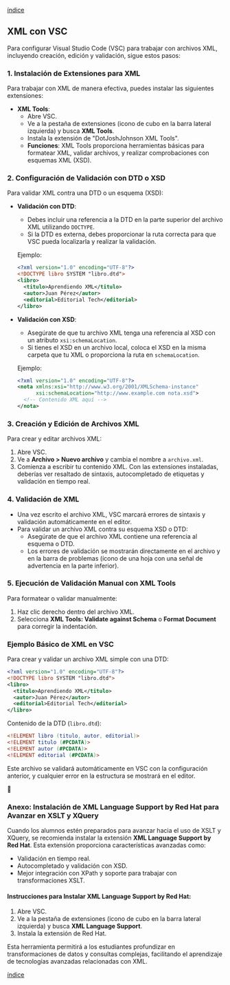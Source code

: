 [índice](./LM0400_indice.md)

## XML con VSC

Para configurar Visual Studio Code (VSC) para trabajar con archivos XML, incluyendo creación, edición y validación, sigue estos pasos:

### 1. Instalación de Extensiones para XML
Para trabajar con XML de manera efectiva, puedes instalar las siguientes extensiones:

- **XML Tools**:
  - Abre VSC.
  - Ve a la pestaña de extensiones (icono de cubo en la barra lateral izquierda) y busca **XML Tools**.
  - Instala la extensión de "DotJoshJohnson XML Tools".
  - **Funciones**: XML Tools proporciona herramientas básicas para formatear XML, validar archivos, y realizar comprobaciones con esquemas XML (XSD).

### 2. Configuración de Validación con DTD o XSD
Para validar XML contra una DTD o un esquema (XSD):

- **Validación con DTD**:
  - Debes incluir una referencia a la DTD en la parte superior del archivo XML utilizando `DOCTYPE`.
  - Si la DTD es externa, debes proporcionar la ruta correcta para que VSC pueda localizarla y realizar la validación.

  Ejemplo:
  ```xml
  <?xml version="1.0" encoding="UTF-8"?>
  <!DOCTYPE libro SYSTEM "libro.dtd">
  <libro>
    <titulo>Aprendiendo XML</titulo>
    <autor>Juan Pérez</autor>
    <editorial>Editorial Tech</editorial>
  </libro>
  ```

- **Validación con XSD**:
  - Asegúrate de que tu archivo XML tenga una referencia al XSD con un atributo `xsi:schemaLocation`.
  - Si tienes el XSD en un archivo local, coloca el XSD en la misma carpeta que tu XML o proporciona la ruta en `schemaLocation`.

  Ejemplo:
  ```xml
  <?xml version="1.0" encoding="UTF-8"?>
  <nota xmlns:xsi="http://www.w3.org/2001/XMLSchema-instance"
        xsi:schemaLocation="http://www.example.com nota.xsd">
    <!-- Contenido XML aquí -->
  </nota>
  ```

### 3. Creación y Edición de Archivos XML
Para crear y editar archivos XML:
1. Abre VSC.
2. Ve a **Archivo > Nuevo archivo** y cambia el nombre a `archivo.xml`.
3. Comienza a escribir tu contenido XML. Con las extensiones instaladas, deberías ver resaltado de sintaxis, autocompletado de etiquetas y validación en tiempo real.

### 4. Validación de XML
- Una vez escrito el archivo XML, VSC marcará errores de sintaxis y validación automáticamente en el editor.
- Para validar un archivo XML contra su esquema XSD o DTD:
  - Asegúrate de que el archivo XML contiene una referencia al esquema o DTD.
  - Los errores de validación se mostrarán directamente en el archivo y en la barra de problemas (ícono de una hoja con una señal de advertencia en la parte inferior).

### 5. Ejecución de Validación Manual con XML Tools
Para formatear o validar manualmente:
1. Haz clic derecho dentro del archivo XML.
2. Selecciona **XML Tools: Validate against Schema** o **Format Document** para corregir la indentación.

### Ejemplo Básico de XML en VSC
Para crear y validar un archivo XML simple con una DTD:

```xml
<?xml version="1.0" encoding="UTF-8"?>
<!DOCTYPE libro SYSTEM "libro.dtd">
<libro>
  <titulo>Aprendiendo XML</titulo>
  <autor>Juan Pérez</autor>
  <editorial>Editorial Tech</editorial>
</libro>
```

Contenido de la DTD (`libro.dtd`):

```dtd
<!ELEMENT libro (titulo, autor, editorial)>
<!ELEMENT titulo (#PCDATA)>
<!ELEMENT autor (#PCDATA)>
<!ELEMENT editorial (#PCDATA)>
```

Este archivo se validará automáticamente en VSC con la configuración anterior, y cualquier error en la estructura se mostrará en el editor.



### Anexo: Instalación de XML Language Support by Red Hat para Avanzar en XSLT y XQuery
Cuando los alumnos estén preparados para avanzar hacia el uso de XSLT y XQuery, se recomienda instalar la extensión **XML Language Support by Red Hat**. Esta extensión proporciona características avanzadas como:
- Validación en tiempo real.
- Autocompletado y validación con XSD.
- Mejor integración con XPath y soporte para trabajar con transformaciones XSLT.

#### Instrucciones para Instalar XML Language Support by Red Hat:
1. Abre VSC.
2. Ve a la pestaña de extensiones (icono de cubo en la barra lateral izquierda) y busca **XML Language Support**.
3. Instala la extensión de Red Hat.

Esta herramienta permitirá a los estudiantes profundizar en transformaciones de datos y consultas complejas, facilitando el aprendizaje de tecnologías avanzadas relacionadas con XML.

[índice](./LM0400_indice.md)
